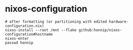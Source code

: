 # nixos-configuration

```shell
# after formatting (or partitioning with edited hardware-configuration.nix)
nixos-install --root /mnt --flake github:honnip/nixos-configuration#hostname
nixos-enter
passwd honnip
```

